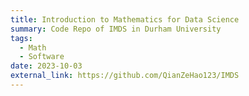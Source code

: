 ```yaml
---
title: Introduction to Mathematics for Data Science
summary: Code Repo of IMDS in Durham University
tags:
  - Math
  - Software
date: 2023-10-03
external_link: https://github.com/QianZeHao123/IMDS
---
```

